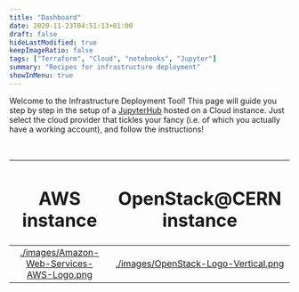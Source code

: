 ```yaml
---
title: "Dashboard"
date: 2020-11-23T04:51:13+01:00
draft: false
hideLastModified: true
keepImageRatio: false
tags: ["Terraform", "Cloud", "notebooks", "Jupyter"]
summary: "Recipes for infrastructure deployment"
showInMenu: true
---
```



Welcome to the Infrastructure Deployment Tool! 
This page will guide you step by step in the setup of a [JupyterHub](https://jupyter.org/hub) hosted on a Cloud instance.
Just select the cloud provider that tickles your fancy (i.e. of which you actually have a working account), and follow the instructions!

&nbsp;

| <h1><b>AWS instance</b></h1> | <h1><b>OpenStack@CERN instance</b></h1> |
|        :---:        |        :---:       |
| [./images/Amazon-Web-Services-AWS-Logo.png](https://gitlab.cern.ch/atlas-open-data-iac-qt-2021/aws_automated_jh_deployment/-/blob/master/README.md) | [./images/OpenStack-Logo-Vertical.png](https://gitlab.cern.ch/atlas-open-data-iac-qt-2021/automated_jh_deployment/-/blob/master/README.md) |


